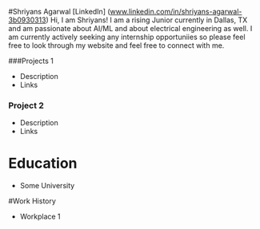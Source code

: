 #Shriyans Agarwal
[LinkedIn] (www.linkedin.com/in/shriyans-agarwal-3b0930313)
Hi, I am Shriyans! I am a rising Junior currently in Dallas, TX and am passionate about AI/ML and about electrical engineering as well. I am currently actively seeking any internship opportuniies so please feel free to look through my website and feel free to connect with me.

###Projects 1
 - Description
 - Links

### Project 2
 - Description
 - Links

# Education
 - Some University

#Work History
 - Workplace 1 
